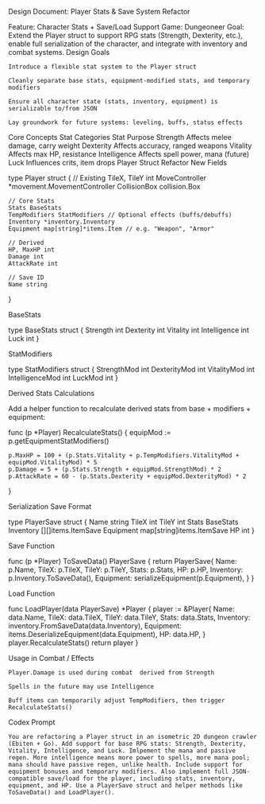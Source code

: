  Design Document: Player Stats & Save System Refactor

Feature: Character Stats + Save/Load Support
Game: Dungeoneer
Goal: Extend the Player struct to support RPG stats (Strength, Dexterity, etc.), enable full serialization of the character, and integrate with inventory and combat systems.
 Design Goals

    Introduce a flexible stat system to the Player struct

    Cleanly separate base stats, equipment-modified stats, and temporary modifiers

    Ensure all character state (stats, inventory, equipment) is serializable to/from JSON

    Lay groundwork for future systems: leveling, buffs, status effects

 Core Concepts
Stat Categories
Stat	Purpose
Strength	Affects melee damage, carry weight
Dexterity	Affects accuracy, ranged weapons
Vitality	Affects max HP, resistance
Intelligence	Affects spell power, mana (future)
Luck	Influences crits, item drops
 Player Struct Refactor
 New Fields

type Player struct {
	// Existing
	TileX, TileY int
	MoveController *movement.MovementController
	CollisionBox collision.Box

	// Core Stats
	Stats BaseStats
	TempModifiers StatModifiers // Optional effects (buffs/debuffs)
	Inventory *inventory.Inventory
	Equipment map[string]*items.Item // e.g. "Weapon", "Armor"

	// Derived
	HP, MaxHP int
	Damage int
	AttackRate int

	// Save ID
	Name string
}

BaseStats

type BaseStats struct {
	Strength     int
	Dexterity    int
	Vitality     int
	Intelligence int
	Luck         int
}

StatModifiers

type StatModifiers struct {
	StrengthMod     int
	DexterityMod    int
	VitalityMod     int
	IntelligenceMod int
	LuckMod         int
}

 Derived Stats Calculations

Add a helper function to recalculate derived stats from base + modifiers + equipment:

func (p *Player) RecalculateStats() {
	equipMod := p.getEquipmentStatModifiers()

	p.MaxHP = 100 + (p.Stats.Vitality + p.TempModifiers.VitalityMod + equipMod.VitalityMod) * 5
	p.Damage = 5 + (p.Stats.Strength + equipMod.StrengthMod) * 2
	p.AttackRate = 60 - (p.Stats.Dexterity + equipMod.DexterityMod) * 2
}

 Serialization
Save Format

type PlayerSave struct {
	Name       string
	TileX      int
	TileY      int
	Stats      BaseStats
	Inventory  [][]items.ItemSave
	Equipment  map[string]items.ItemSave
	HP         int
}

Save Function

func (p *Player) ToSaveData() PlayerSave {
	return PlayerSave{
		Name:      p.Name,
		TileX:     p.TileX,
		TileY:     p.TileY,
		Stats:     p.Stats,
		HP:        p.HP,
		Inventory: p.Inventory.ToSaveData(),
		Equipment: serializeEquipment(p.Equipment),
	}
}

Load Function

func LoadPlayer(data PlayerSave) *Player {
	player := &Player{
		Name:      data.Name,
		TileX:     data.TileX,
		TileY:     data.TileY,
		Stats:     data.Stats,
		Inventory: inventory.FromSaveData(data.Inventory),
		Equipment: items.DeserializeEquipment(data.Equipment),
		HP:        data.HP,
	}
	player.RecalculateStats()
	return player
}

 Usage in Combat / Effects

    Player.Damage is used during combat  derived from Strength

    Spells in the future may use Intelligence

    Buff items can temporarily adjust TempModifiers, then trigger RecalculateStats()

 Codex Prompt

    You are refactoring a Player struct in an isometric 2D dungeon crawler (Ebiten + Go). Add support for base RPG stats: Strength, Dexterity, Vitality, Intelligence, and Luck. Imlpement the mana and passive regen. More intelligence means more power to spells, more mana pool; mana should have passive regen, unlike health. Include support for equipment bonuses and temporary modifiers. Also implement full JSON-compatible save/load for the player, including stats, inventory, equipment, and HP. Use a PlayerSave struct and helper methods like ToSaveData() and LoadPlayer().
